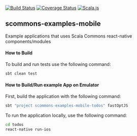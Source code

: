 
[![Build Status](https://travis-ci.org/scommons/scommons-examples-mobile.svg?branch=master)](https://travis-ci.org/scommons/scommons-examples-mobile)
[![Coverage Status](https://coveralls.io/repos/github/scommons/scommons-examples-mobile/badge.svg?branch=master)](https://coveralls.io/github/scommons/scommons-examples-mobile?branch=master)
[![Scala.js](https://www.scala-js.org/assets/badges/scalajs-0.6.17.svg)](https://www.scala-js.org)

## scommons-examples-mobile
Example applications that uses Scala Commons react-native components/modules

#### How to Build

To build and run tests use the following command:
```bash
sbt clean test
```

#### How to Build/Run example App on Emulator

First, build the application with the following command:
```bash
sbt "project scommons-examples-mobile-todos" fastOptJS
```

To run the application locally, use the following command:
```bash
cd todos
react-native run-ios
```
